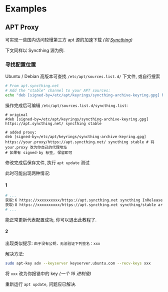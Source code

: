# Examples

## APT Proxy

可实现一些国内访问较慢第三方 apt 源的加速下载 *(如 [Syncthing](https://apt.syncthing.net))*

下文同样以 Syncthing 源为例.

### 寻找配置位置

Ubuntu / Debian 高版本可查找 `/etc/apt/sources.list.d/` 下文件, 或自行搜索

```sh
# From apt.syncthing.net
# Add the "stable" channel to your APT sources:
echo "deb [signed-by=/etc/apt/keyrings/syncthing-archive-keyring.gpg] https://apt.syncthing.net/ syncthing stable" | sudo tee /etc/apt/sources.list.d/syncthing.list
```

操作完成后可编辑 `/etc/apt/sources.list.d/syncthing.list`:

```apt
# original
#deb [signed-by=/etc/apt/keyrings/syncthing-archive-keyring.gpg] https://apt.syncthing.net/ syncthing stable

# added proxy:
deb [signed-by=/etc/apt/keyrings/syncthing-archive-keyring.gpg] https://your.proxy/https://apt.syncthing.net/ syncthing stable # 将 your.proxy 改为你自己的代理地址
# 如果有 signed-by 标签, 保留即可
```

修改完成后保存文件, 执行 `apt update` 测试

此时可能出现两种情况:

#### 1

```sh
# ...
获取:6 https://xxxxxxxxxx/https://apt.syncthing.net syncthing InRelease [15.1 kB]
获取:8 https://xxxxxxxxxx/https://apt.syncthing.net syncthing/stable arm64 Packages [1,579 B]
# ...
```

能正常更新代表配置成功, 你可以退出此教程了.

#### 2

出现类似提示: `由于没有公钥，无法验证下列签名：xxx`

解决方法:

```sh
sudo apt-key adv --keyserver keyserver.ubuntu.com --recv-keys xxx
```

将 `xxx` 改为你报错中的 key *(一个 16 进制值)*

重新运行 `apt update`, 问题应已解决.